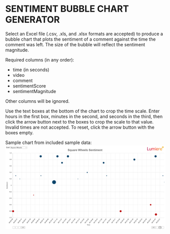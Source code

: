 # SENTIMENT BUBBLE CHART GENERATOR

Select an Excel file (.csv, .xls, and .xlsx formats are accepted) to produce a bubble chart that plots the sentiment of a comment against the time the comment was left. The size of the bubble will reflect the sentiment magnitude.

Required columns (in any order):
* time (in seconds)
* video
* comment
* sentimentScore
* sentimentMagnitude

Other columns will be ignored.

Use the text boxes at the bottom of the chart to crop the time scale. Enter hours in the first box, minutes in the second, and seconds in the third, then click the arrow button next to the boxes to crop the scale to that value. Invalid times are not accepted. To reset, click the arrow button with the boxes empty.

Sample chart from included sample data:
![Sample chart](./assets/sample-chart.PNG)
